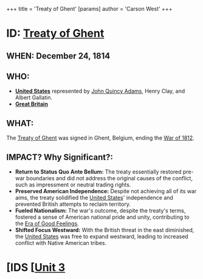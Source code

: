 +++
 title = 'Treaty of Ghent'
[params]
	author = 'Carson West'
+++
# ID: [Treaty of Ghent](./../treaty-of-ghent/) 

## WHEN: December 24, 1814

## WHO: 
* **[United States](./../united-states/)** represented by [John Quincy Adams](./../john-quincy-adams/), Henry Clay, and Albert Gallatin.
* **[Great Britain](./../great-britain/)** 

## WHAT:
The [Treaty of Ghent](./../treaty-of-ghent/) was signed in Ghent, Belgium, ending the [War of 1812](./../war-of-1812/). 

## IMPACT? Why Significant?: 
* **Return to Status Quo Ante Bellum:**  The treaty essentially restored pre-war boundaries and did not address the original causes of the conflict, such as impressment or neutral trading rights.
* **Preserved American Independence:** Despite not achieving all of its war aims, the treaty solidified the [United States](./../united-states/)' independence and prevented British attempts to reclaim territory. 
* **Fueled Nationalism:** The war's outcome, despite the treaty's terms, fostered a sense of American national pride and unity, contributing to the [Era of Good Feelings](./../era-of-good-feelings/). 
* **Shifted Focus Westward:** With the British threat in the east diminished, the [United States](./../united-states/) was free to expand westward, leading to increased conflict with Native American tribes. 

# [IDS [[Unit 3](./../ids-[[unit-3/)